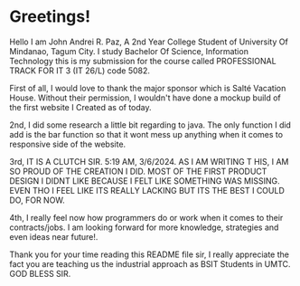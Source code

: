 # Greetings!

Hello I am John Andrei R. Paz, A 2nd Year College Student of University Of Mindanao, Tagum City. I study Bachelor Of Science, Information Technology this is my submission for the course called  PROFESSIONAL TRACK FOR IT 3 (IT 26/L) code 5082.

First of all, I would love to thank the major sponsor which is Salté Vacation House. Without their permission, I wouldn't have done a mockup build of the first website I Created as of today.

2nd, I did some research a little bit regarding to java. The only function I did add is the bar function so that it wont mess up anything when it comes to responsive side of the website.

3rd, IT IS A CLUTCH SIR. 5:19 AM, 3/6/2024. AS I AM WRITING T HIS, I AM SO PROUD OF THE CREATION I DID. MOST OF THE FIRST PRODUCT DESIGN I DIDNT LIKE BECAUSE I FELT LIKE SOMETHING WAS MISSING. EVEN THO I FEEL LIKE ITS REALLY LACKING BUT ITS THE BEST I COULD DO, FOR NOW.

4th, I really feel now how programmers do or work when it comes to their contracts/jobs. I am looking forward for more knowledge, strategies and even ideas near future!.

Thank you for your time reading this README file sir, I really appreciate the fact you are teaching us the industrial approach as BSIT Students in UMTC. GOD BLESS SIR.
